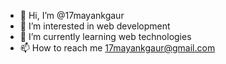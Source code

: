 - 👋 Hi, I’m @17mayankgaur
- 👀 I’m interested in web development
- 🌱 I’m currently learning web technologies
- 📫 How to reach me 17mayankgaur@gmail.com

<!---
17mayankgaur/17mayankgaur is a ✨ special ✨ repository because its `README.md` (this file) appears on your GitHub profile.
You can click the Preview link to take a look at your changes.
--->
